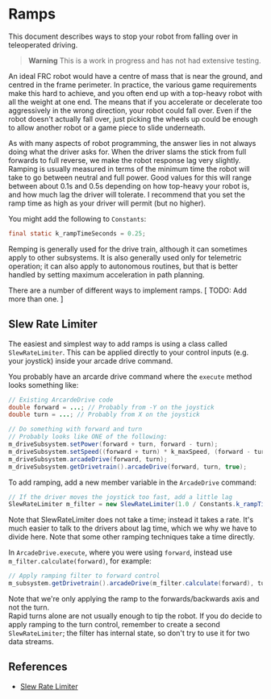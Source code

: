 # Ramps

This document describes ways to stop your robot from falling over in teleoperated driving.

> **Warning**
> This is a work in progress and has not had extensive testing.


An ideal FRC robot would have a centre of mass that is near the ground, and centred in the frame perimeter.  In practice, the various game requirements make this hard to achieve, and you often end up with a top-heavy robot with all the weight at one end.  The means that if you accelerate or decelerate too aggressively in the wrong direction, your robot could fall over.  Even if the robot doesn't actually fall over, just picking the wheels up could be enough to allow another robot or a game piece to slide underneath.

As with many aspects of robot programming, the answer lies in not always doing what the driver asks for.  When the driver slams the stick from full forwards to full reverse, we make the robot response lag very slightly.  Ramping is usually measured in terms of the minimum time the robot will take to go between neutral and full power.  Good values for this will range between about 0.1s and 0.5s depending on how top-heavy your robot is, and how much lag the driver will tolerate.  I recommend that you set the ramp time as high as your driver will permit (but no higher).

You might add the following to `Constants`:
```java
final static k_rampTimeSeconds = 0.25;
```

Remping is generally used for the drive train, although it can sometimes apply to other subsystems.  It is also generally used only for telemetric operation; it can also apply to autonomous routines, but that is better handled by setting maximum acceleration in path planning.

There are a number of different ways to implement ramps.  [ TODO: Add more than one. ]

## Slew Rate Limiter

The easiest and simplest way to add ramps is using a class called `SlewRateLimiter`.  This can be applied directly to your control inputs (e.g. your joystick) inside your arcade drive command.

You probably have an arcarde drive command where the `execute` method looks something like:

```java
// Existing ArcardeDrive code
double forward = ...; // Probably from -Y on the joystick
double turn = ...; // Probably from X on the joystick

// Do something with forward and turn
// Probably looks like ONE of the following:
m_driveSubsystem.setPower(forward + turn, forward - turn);
m_driveSubsystem.setSpeed((forward + turn) * k_maxSpeed, (forward - turn) * k_maxSpeed);
m_driveSubsystem.arcadeDrive(forward, turn);
m_driveSubsystem.getDrivetrain().arcadeDrive(forward, turn, true);
```

To add ramping, add a new member variable in the `ArcadeDrive` command:
```java
// If the driver moves the joystick too fast, add a little lag
SlewRateLimiter m_filter = new SlewRateLimiter(1.0 / Constants.k_rampTimeSecond);
```

Note that SlewRateLimiter does not take a time; instead it takes a rate.  It's much easier to talk to the drivers about lag time, which we why we have to divide here.  Note that some other ramping techniques take a time directly.

In `ArcadeDrive.execute`, where you were using `forward`, instead use `m_filter.calculate(forward)`, for example:
```java
// Apply ramping filter to forward control
m_subsystem.getDrivetrain().arcadeDrive(m_filter.calculate(forward), turn, true);
```

Note that we're only applying the ramp to the forwards/backwards axis and not the turn.  
Rapid turns alone are not usually enough to tip the robot.
If you do decide to apply ramping to the turn control, remember to create a second `SlewRateLimiter`; 
the filter has internal state, so don't try to use it for two data streams.

## References

* [Slew Rate Limiter](https://docs.wpilib.org/en/stable/docs/software/advanced-controls/filters/slew-rate-limiter.html)
